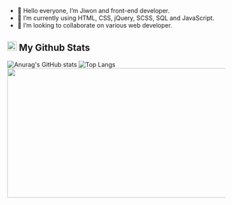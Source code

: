 - 👋 Hello everyone, I’m Jiwon and front-end developer.
- 🌱 I’m currently using HTML, CSS, jQuery, SCSS, SQL and JavaScript.
- 💞️ I’m looking to collaborate on various web developer.

## <img src="https://github.com/jiwonch/jiwonch/assets/87967386/22288c90-449a-46e4-91de-25705ba82c32" width="22px" height="22px"> My Github Stats
![Anurag's GitHub stats](https://github-readme-stats.vercel.app/api?username=jiwonch&show_icons=true&theme=midnight-purple)
![Top Langs](https://github-readme-stats.vercel.app/api/top-langs/?username=jiwonch&layout=compact&theme=tokyonight)
<a href="https://github.com/devxb/gitanimals">
<img
  src="https://render.gitanimals.org/farms/jiwonch"
  width="600"
  height="300"
/>
</a>
